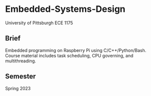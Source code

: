 # Embedded-Systems-Design
University of Pittsburgh ECE 1175

## Brief
Embedded programming on Raspberry Pi using C/C++/Python/Bash. Course material includes task scheduling, CPU governing, and multithreading.

## Semester
Spring 2023
